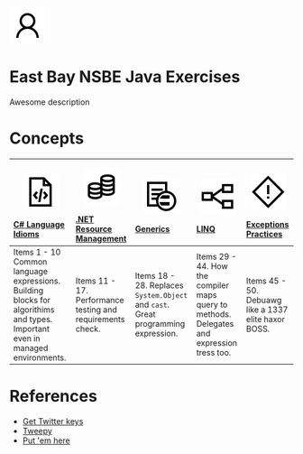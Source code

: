 
<img src="imgs/md/user.svg">

# East Bay NSBE Java Exercises
Awesome description

# Concepts
| <p align="center"><img src="imgs/md/code-file.svg" width="64"></p> [C# Language Idioms](Assets/HoloToolkit/Input/README.md) | <p align="center"><img src="imgs/md/resources.svg" width="64"></p> [.NET Resource Management](Assets/HoloToolkit/Sharing/README.md) | <p align="center"><img src="imgs/md/generics.svg" width="64"></p> [Generics](Assets/HoloToolkit/SpatialMapping/README.md) | <p align="center"><img src="imgs/md/linq.svg" width="64"></p> [LINQ](Assets/HoloToolkit/SpatialUnderstanding/README.md) | <p align="center"><img src="imgs/md/exception.svg" width="64"></p> [Exceptions Practices](Assets/HoloToolkit/SpatialUnderstanding/README.md) |
| :- | :- | :- | :- | :- |
| Items 1 - 10 Common language expressions. Building blocks for algorithims and types. Important even in managed environments. | Items 11 - 17. Performance testing and requirements check. | Items 18 - 28. Replaces `System.Object` and `cast`. Great programming expression. | Items 29 - 44.  How the compiler maps query to methods. Delegates and expression tress too. | Items 45 - 50. Debuawg like a 1337 elite haxor BOSS. |

# References
- [Get Twitter keys](https://apps.twitter.com/)
- [Tweepy](https://github.com/tweepy/tweepy)
- [Put 'em here](https://graphicburger.com/200-windows-10-icons/)
